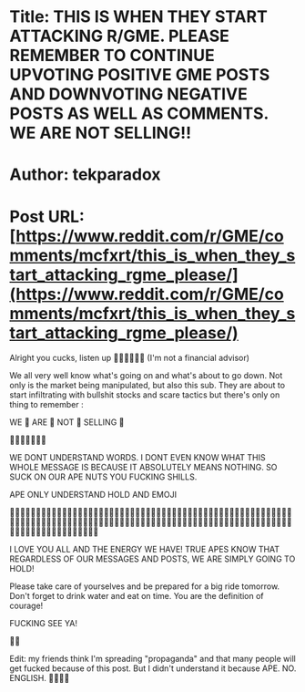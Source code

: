 # Title: THIS IS WHEN THEY START ATTACKING R/GME. PLEASE REMEMBER TO CONTINUE UPVOTING POSITIVE GME POSTS AND DOWNVOTING NEGATIVE POSTS AS WELL AS COMMENTS. WE ARE NOT SELLING!!
# Author: tekparadox
# Post URL: [https://www.reddit.com/r/GME/comments/mcfxrt/this_is_when_they_start_attacking_rgme_please/](https://www.reddit.com/r/GME/comments/mcfxrt/this_is_when_they_start_attacking_rgme_please/)


Alright you cucks, listen up 🚀🚀🚀🚀🚀🚀 (I'm not a financial advisor)

We all very well know what's going on and what's about to go down. Not only is the market being manipulated, but also this sub. They are about to start infiltrating with bullshit stocks and scare tactics but there's only on thing to remember :

WE 💎 ARE 🙌 NOT 💎 SELLING 🙌 


🚀🚀🚀🚀🦍🦍🦍


WE DONT UNDERSTAND WORDS. I DONT EVEN KNOW WHAT THIS WHOLE MESSAGE IS BECAUSE IT ABSOLUTELY MEANS NOTHING. SO SUCK ON OUR APE NUTS YOU FUCKING SHILLS.  

APE ONLY UNDERSTAND HOLD AND EMOJI 

🦍🚀🙌💎🦍🚀🙌💎🦍🚀🙌💎🦍🚀🙌💎🦍🚀🙌💎🦍🚀🙌💎🦍🚀🙌💎🦍🚀🙌💎🦍🚀🙌💎🦍🚀🙌💎🦍🚀🙌💎🦍🚀🙌💎🦍🚀🙌💎🦍🚀🙌💎🦍🚀🙌💎🦍🚀🙌💎🦍🚀🙌💎🦍🚀🙌💎🦍🚀🙌💎🦍🚀🙌💎🦍🚀🙌💎🦍🚀🙌💎🦍🚀🙌💎🦍🚀🙌💎🦍🚀🙌💎🦍🚀🙌💎🦍🚀🙌💎🦍🚀🙌💎🦍🚀🙌💎🦍🚀🙌💎🦍🚀🙌💎🦍


I LOVE YOU ALL AND THE ENERGY WE HAVE! TRUE APES KNOW THAT REGARDLESS OF OUR MESSAGES AND POSTS, WE ARE SIMPLY GOING TO HOLD! 

Please take care of yourselves and be prepared for a big ride tomorrow. Don't forget to drink water and eat on time. You are the definition of courage! 

FUCKING SEE YA!

🦍🍆



Edit: my friends think I'm spreading "propaganda" and that many people will get fucked because of this post. But I didn't understand it because APE. NO. ENGLISH. 🦍🚀💎🙌